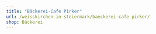 ```yaml
---
title: "Bäckerei-Cafe Pirker"
url: /weisskirchen-in-steiermark/baeckerei-cafe-pirker/
shop: Bäckerei
---
```


